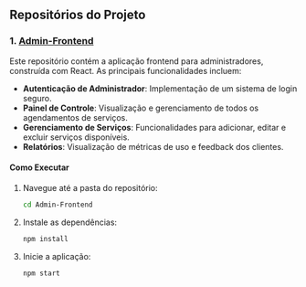 ## Repositórios do Projeto

### 1. [Admin-Frontend](https://github.com/Cafe3301/Admin-Frontend)

Este repositório contém a aplicação frontend para administradores, construída com React. As principais funcionalidades incluem:

- **Autenticação de Administrador**: Implementação de um sistema de login seguro.
- **Painel de Controle**: Visualização e gerenciamento de todos os agendamentos de serviços.
- **Gerenciamento de Serviços**: Funcionalidades para adicionar, editar e excluir serviços disponíveis.
- **Relatórios**: Visualização de métricas de uso e feedback dos clientes.

#### Como Executar

1. Navegue até a pasta do repositório:
   ```bash
   cd Admin-Frontend
   ```

2. Instale as dependências:
   ```bash
   npm install
   ```

3. Inicie a aplicação:
   ```bash
   npm start
   ```



